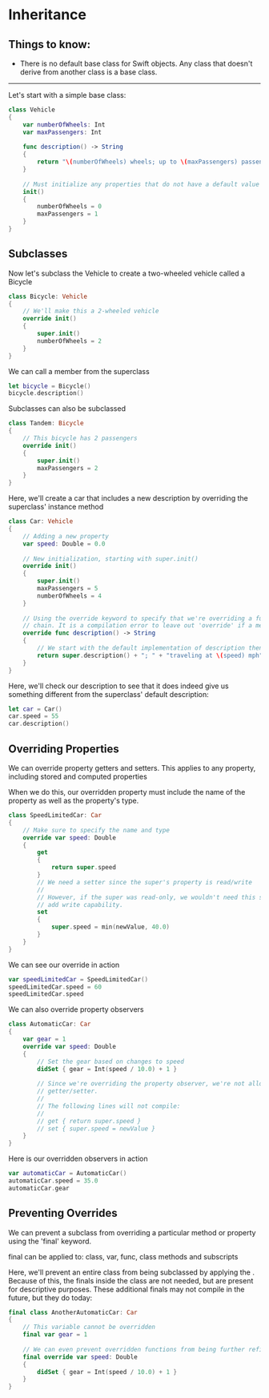 # Inheritance

## Things to know:

- There is no default base class for Swift objects. Any class that doesn't derive from another class is a base class.

----------------------------------------------------------------------------------------------

Let's start with a simple base class:
```swift
class Vehicle
{
	var numberOfWheels: Int
	var maxPassengers: Int
	
	func description() -> String
	{
		return "\(numberOfWheels) wheels; up to \(maxPassengers) passengers"
	}
	
	// Must initialize any properties that do not have a default value
	init()
	{
		numberOfWheels = 0
		maxPassengers = 1
	}
}
```

## Subclasses

Now let's subclass the Vehicle to create a two-wheeled vehicle called a Bicycle
```swift
class Bicycle: Vehicle
{
	// We'll make this a 2-wheeled vehicle
	override init()
	{
		super.init()
		numberOfWheels = 2
	}
}
```

We can call a member from the superclass
```swift
let bicycle = Bicycle()
bicycle.description()
```

Subclasses can also be subclassed
```swift
class Tandem: Bicycle
{
	// This bicycle has 2 passengers
	override init()
	{
		super.init()
		maxPassengers = 2
	}
}
```

Here, we'll create a car that includes a new description by overriding the superclass' instance method
```swift
class Car: Vehicle
{
	// Adding a new property
	var speed: Double = 0.0
	
	// New initialization, starting with super.init()
	override init()
	{
		super.init()
		maxPassengers = 5
		numberOfWheels = 4
	}
	
	// Using the override keyword to specify that we're overriding a function up the inheritance
	// chain. It is a compilation error to leave out 'override' if a method exists up the chain.
	override func description() -> String
	{
		// We start with the default implementation of description then tack our stuff onto it
		return super.description() + "; " + "traveling at \(speed) mph"
	}
}
```

Here, we'll check our description to see that it does indeed give us something different from the superclass' default description:
```swift
let car = Car()
car.speed = 55
car.description()
```

## Overriding Properties

We can override property getters and setters. This applies to any property, including stored and computed properties

When we do this, our overridden property must include the name of the property as well as the property's type.
```swift
class SpeedLimitedCar: Car
{
	// Make sure to specify the name and type
	override var speed: Double
	{
		get
		{
			return super.speed
		}
		// We need a setter since the super's property is read/write
		//
		// However, if the super was read-only, we wouldn't need this setter unless we wanted to
		// add write capability.
		set
		{
			super.speed = min(newValue, 40.0)
		}
	}
}
```

We can see our override in action
```swift
var speedLimitedCar = SpeedLimitedCar()
speedLimitedCar.speed = 60
speedLimitedCar.speed
```

We can also override property observers
```swift
class AutomaticCar: Car
{
	var gear = 1
	override var speed: Double
	{
		// Set the gear based on changes to speed
		didSet { gear = Int(speed / 10.0) + 1 }
	
		// Since we're overriding the property observer, we're not allowed to override the
		// getter/setter.
		//
		// The following lines will not compile:
		//
		// get { return super.speed }
		// set { super.speed = newValue }
	}
}
```

Here is our overridden observers in action
```swift
var automaticCar = AutomaticCar()
automaticCar.speed = 35.0
automaticCar.gear
```

## Preventing Overrides

We can prevent a subclass from overriding a particular method or property using the 'final' keyword.

final can be applied to: class, var, func, class methods and subscripts

Here, we'll prevent an entire class from being subclassed by applying the . Because of this, the finals inside the class are not needed, but are present for descriptive purposes. These additional finals may not compile in the future, but they do today:
```swift
final class AnotherAutomaticCar: Car
{
	// This variable cannot be overridden
	final var gear = 1
	
	// We can even prevent overridden functions from being further refined
	final override var speed: Double
	{
		didSet { gear = Int(speed / 10.0) + 1 }
	}
}
```
